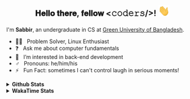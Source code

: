 ## <p align="center"> 𝐇𝐞𝐥𝐥𝐨 𝐭𝐡𝐞𝐫𝐞, 𝐟𝐞𝐥𝐥𝐨𝐰 <𝚌𝚘𝚍𝚎𝚛𝚜/>! <img src="https://raw.githubusercontent.com/shmVirus/shmVirus/main/assets/hello.gif" width="30px"></p>

I'm **Sabbir**, an undergraduate in CS at [Green University of Bangladesh](https://green.edu.bd).
- :man_technologist: &nbsp; Problem Solver, Linux Enthusiast
- :question: &nbsp; Ask me about computer fundamentals
- :eyes: &nbsp; I’m interested in back-end development
- :male_sign: &nbsp; Pronouns: he/him/his
- :zap: &nbsp; Fun Fact: sometimes I can't control laugh in serious moments!


<details>
  <summary><b>Github Stats</b></summary>
  <img alt="shmVirus/graph" width=100% src="https://github-profile-summary-cards.vercel.app/api/cards/profile-details?username=shmVirus&amp;count_private=true&amp;theme=github_dark&amp;hide_border=true">
  <img alt="shmVirus/stats" width="100%" src="https://github-readme-stats.vercel.app/api?username=shmVirus&amp;count_private=true&amp;theme=github_dark&amp;hide_border=true&amp;title_color=2EB398&amp;show_icons=true&amp;layout=compact">
  <img alt="shmVirus/languages" width="49.5%" src="https://github-readme-stats.vercel.app/api/top-langs?username=shmVirus&amp;count_private=true&amp;theme=github_dark&amp;hide_border=true&amp;title_color=2EB398&amp;show_icons=true&amp;layout=compact">
  <img alt="shmVirus/streak" width="49.5%" src="https://github-readme-streak-stats.herokuapp.com?user=shmVirus&amp;theme=github-dark&amp;hide_border=true&amp;stroke=718F97&amp;ring=2EB398&amp;fire=2EB398&amp;currStreakNum=C6CDCB&amp;sideNums=C6CDCB&amp;currStreakLabel=2EB398&amp;sideLabels=C6CDCB&amp;dates=C6CDCB">
</details>
<details>
  <summary><b>WakaTime Stats</b></summary>
  <details>
    <summary>WakaGraphs</summary>
    <p align="center">
      <a href="https://wakatime.com/@shmVirus"> <img alt="waka/coding" align="center" width="400" height="300" src="https://wakatime.com/share/@shmVirus/c05f3e90-003d-4821-a573-5f387fe1954a.svg" /></a>
      <a href="https://wakatime.com/@shmVirus"> <img alt="waka/languages" align="center" width="400" height="300" src="https://wakatime.com/share/@shmVirus/202515c2-e4b0-4a74-84aa-0a18df3ab1d1.svg" /></a>
    </p>
    <p align="center">
      <a href="https://wakatime.com/@shmVirus"> <img alt="waka/editors" align="center" width="400" height="300" src="https://wakatime.com/share/@shmVirus/c2572c82-cd4e-4d48-af7b-4ce0cb752fe5.svg" /></a>
      <a href="https://wakatime.com/@shmVirus"> <img alt="waka/os" align="center" width="400" height="300" src="https://wakatime.com/share/@shmVirus/4f0edd2c-7a2d-4afe-8ac6-fa54c8f60eb2.svg" /></a>
    </p>
  </details>

<!--START_SECTION:waka-->
![Lines of code](https://img.shields.io/badge/From%20Hello%20World%20I%27ve%20Written-62.9%20thousand%20lines%20of%20code-blue)

**I'm an Early 🐤** 

```text
🌞 Morning                33 commits          ███████░░░░░░░░░░░░░░░░░░   29.73 % 
🌆 Daytime                45 commits          ██████████░░░░░░░░░░░░░░░   40.54 % 
🌃 Evening                3 commits           █░░░░░░░░░░░░░░░░░░░░░░░░   02.70 % 
🌙 Night                  30 commits          ███████░░░░░░░░░░░░░░░░░░   27.03 % 
```
📅 **I'm Most Productive on Sunday** 

```text
Monday                   22 commits          █████░░░░░░░░░░░░░░░░░░░░   19.82 % 
Tuesday                  14 commits          ███░░░░░░░░░░░░░░░░░░░░░░   12.61 % 
Wednesday                10 commits          ██░░░░░░░░░░░░░░░░░░░░░░░   09.01 % 
Thursday                 14 commits          ███░░░░░░░░░░░░░░░░░░░░░░   12.61 % 
Friday                   11 commits          ██░░░░░░░░░░░░░░░░░░░░░░░   09.91 % 
Saturday                 13 commits          ███░░░░░░░░░░░░░░░░░░░░░░   11.71 % 
Sunday                   27 commits          ██████░░░░░░░░░░░░░░░░░░░   24.32 % 
```


📊 **This Week I Spent My Time On** 

```text
💬 Programming Languages: 
C++                      1 hr 26 mins        █████████████████████████   100.00 % 

🔥 Editors: 
Neovim                   1 hr 26 mins        █████████████████████████   100.00 % 

🐱‍💻 Projects: 
ProblemSolving           1 hr 26 mins        █████████████████████████   100.00 % 

💻 Operating System: 
Linux                    1 hr 26 mins        █████████████████████████   100.00 % 
```

**I Mostly Code in Java** 

```text
Java                     2 repos             █████████████████░░░░░░░░   66.67 % 
C++                      1 repo              ████████░░░░░░░░░░░░░░░░░   33.33 % 
```




 Last Updated on 2023-03-09 @21:09:34 UTC
<!--END_SECTION:waka-->
</details>
